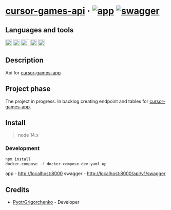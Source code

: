 # [cursor-games-api](https://cursor-games-api.herokuapp.com/) &middot; [![app](https://img.shields.io/badge/deploy-passing-green)](https://cursor-games-api.herokuapp.com/) [![swagger](https://img.shields.io/badge/docs-swagger-green)](https://cursor-games-api.herokuapp.com/api/v1/swagger/)

## Languages and tools

<img src="https://upload.wikimedia.org/wikipedia/commons/3/3b/Javascript_Logo.png" width=20 height=20 alt="JavaScript"/> <img src="https://upload.wikimedia.org/wikipedia/commons/thumb/4/4c/Typescript_logo_2020.svg/1024px-Typescript_logo_2020.svg.png" width=20 height=20 alt="TypeScript"/> <img src="https://www.docker.com/sites/default/files/d8/2019-07/Moby-logo.png" width=26 height=20 alt="docker"/> <img src="https://upload.wikimedia.org/wikipedia/commons/thumb/2/29/Postgresql_elephant.svg/800px-Postgresql_elephant.svg.png" width=20 height=20 alt="postgresql"/> <img src="https://upload.wikimedia.org/wikipedia/commons/a/ab/Swagger-logo.png" width=20 height=20 alt="postgresql"/>

## Description

Api for [cursor-games-app](https://github.com/PyotrGrogorchenko/cursor-games-app)

## Project phase

The project in progress.
In backlog сreating endpoint and tables for [cursor-games-app](https://github.com/PyotrGrogorchenko/cursor-games-app).

## Install

> node 14.x

### Development

```bash
npm install
docker-compose -f docker-compose-dev.yaml up
```
app - [http://localhost:8000](http://localhost:8000)
swagger - [http://localhost:8000/api/v1/swagger](http://localhost:8000)

## Credits

* [PyotrGrigorchenko](https://github.com/PyotrGrogorchenko) - Developer

